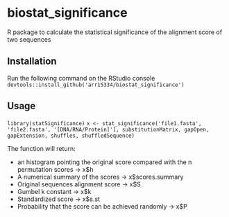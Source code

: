 # biostat_significance
R package to calculate the statistical significance of the alignment score of two sequences 

## Installation
Run the following command on the RStudio console
`devtools::install_github('arr15334/biostat_significance')`

## Usage
`library(statSignificance)`
`x <- stat_significance('file1.fasta', 'file2.fasta', '[DNA/RNA/Protein]'], substitutionMatrix, gapOpen, gapExtension, shuffles, shuffledSequence)`

The function will return:

+ an histogram pointing the original score compared with the n permutation scores -> x$h
+ A numerical summary of the scores -> x$scores.summary
+ Original sequences alignment score -> x$S
+ Gumbel k constant -> x$k
+ Standardized score -> x$s.st
+ Probability that the score can be achieved randomly -> x$P
